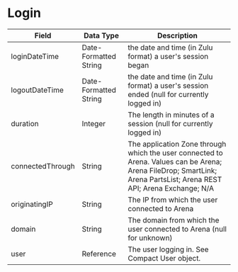 # Login

| Field  | Data Type  | Description  |
|  --- |  --- |  --- | 
| loginDateTime  | Date-Formatted String  | the date and time \(in Zulu format\) a user's session began  |
| logoutDateTime  | Date-Formatted String  | the date and time \(in Zulu format\) a user's session ended \(null for currently logged in\)  |
| duration  | Integer  | The length in minutes of a session \(null for currently logged in\)  |
| connectedThrough  | String  | The application Zone through which the user connected to Arena. Values can be Arena; Arena FileDrop; SmartLink; Arena PartsList; Arena REST API; Arena Exchange; N/A  |
| originatingIP  | String  | The IP from which the user connected to Arena  |
| domain  | String  | The domain from which the user connected to Arena \(null for unknown\)  |
| user  | Reference  | The user logging in. See Compact User object.  |

